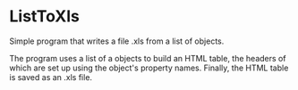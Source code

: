 # ListToXls
Simple program that writes a file .xls from a list of objects.

The program uses a list of a objects to build an HTML table, the headers of which are set up using the object's property names. Finally, the HTML table is saved as an .xls file.